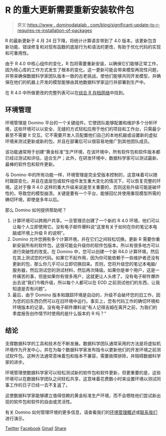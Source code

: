 # R 的重大更新需要重新安装软件包

> 原文:[https://www . dominodatalab . com/blog/significant-update-to-r-requires-re-installation-of-packages](https://www.dominodatalab.com/blog/significant-update-to-r-requires-re-installation-of-packages)

R 的最新更新于 4 月 24 日下降，将统计计算语言带到了 4.0 版本。该更新包含新功能、错误修复和对现有函数的底层行为和语法的更改，有助于优化代码的实现和可重用性。

由于 R 4.0 中核心组件的变化，R 包将需要重新安装，以确保它们能够正常工作，因为核心库的工作方式发生了根本的变化。这一更新可能会带来模型再现性问题，并带来确保数据科学家团队版本一致的古老挑战，使他们能够共同开发模型，并确保在他们的机器上开发的模型能够由其他数据科学家运行并部署到生产中。

在 R 4.0 中所做更改的完整列表可以在[综合 R 存档网络](https://cran.r-project.org/doc/manuals/r-devel/NEWS.html)中找到。

## 环境管理

环境管理是 Domino 平台的一个关键组件。它使团队能够配置和维护多个分析环境，这些环境可以以安全、无缝的方式轻松应用于他们的项目和工作台，只需最少甚至不需要 It 交互。它不需要开发人员配置他们自己的本地机器或设置新的虚拟环境来测试更新或新的包，并且在部署后可以很容易地推广到其他团队成员。

该功能通常用于创建“黄金标准”生产环境，在该环境中，所有软件包和软件版本都已经过测试和评估，适合生产；此外，在研发环境中，数据科学家可以测试最新、最棒的软件包和软件更新。

与 Domino 中的所有功能一样，环境管理是完全受版本控制的，这意味着可以随时跟踪变化，并且在底层包或软件组件发生重大变化的情况下，可以恢复完整的环境。这对于像 R 4.0 这样的重大升级来说是至关重要的，否则这些升级可能是破坏性的，导致您的模型崩溃。关键是要有一个平台，能够回忆并使用重现模型所需的确切环境，即使是多年以后。

那么 Domino 如何提供帮助呢？

1.  计算环境可以跨用户共享。一旦管理员创建了一个新的 R 4.0 环境，他们可以让每个人立即使用它。没有电子邮件爆料说“这里有关于如何在你的笔记本电脑或环境上升级 R 的说明”。
2.  Domino 允许您拥有多个计算环境，并在它们之间轻松切换。更新 R 需要你重新安装所有的软件包，这很可能会升级你的软件包版本。所以有很多地方可以进行突破性的改变。在 Domino 中，您可以创建一个新 R4.0 计算环境，然后在其上测试您的代码。如果它不起作用，因为你可能依赖于一些维护者还没有更新的包，那么你几乎可以立即切换回来。否则，您将升级您的笔记本电脑/服务器，然后测试您的测试材料，然后再次降级。如果你是单个用户，这是一件痛苦的事，但是如果你有很多用户，这就更让人头疼了。没有电子邮件爆炸出去说“我们今晚升级，所以每个人都可以在 EOD 之前测试他们的东西，让我知道是否有问题”。
3.  最后，由于 Domino 版本和跟踪环境是自动的，升级不会破坏您的旧工作，因为您的旧东西仍然可以在旧环境中运行。事实上，您有代码工作的确切环境和环境版本的记录。没有电子邮件爆料说“有人记得吉姆在离开之前，为我们的季度报告创作情节时使用的是什么版本的 R 吗？”

## 结论

支撑数据科学的工具和技术在不断发展。数据科学团队通常采用的方法是将虚拟机环境作为开发中心，并在为每个数据科学家发布指令以更新他们的开发环境之前测试软件包。这种方法通常意味着包和版本不兼容，需要故障排除，并阻碍数据科学家的进步。

环境管理使数据科学家可以轻松测试新的软件包和软件更新，但更重要的是，这些环境可以在数据科学团队之间轻松共享，这意味着花费数小时来设置环境以测试同事工作的日子已经一去不复返了。

这使数据科学家能够建立值得信赖的黄金标准生产环境，而不会牺牲他们尝试新出现的软件包和软件的自由或灵活性。

有关 Domino 如何管理环境的更多信息，请查看我们的[环境管理概述](https://docs.dominodatalab.com/en/4.1/reference/environments/Environment_management.html)或[联系我们](https://www.dominodatalab.com/contact-us/)进行演示。

[Twitter](/#twitter) [Facebook](/#facebook) [Gmail](/#google_gmail) [Share](https://www.addtoany.com/share#url=https%3A%2F%2Fwww.dominodatalab.com%2Fblog%2Fsignificant-update-to-r-requires-re-installation-of-packages%2F&title=Significant%20update%20to%20R%20requires%20re-installation%20of%20packages)